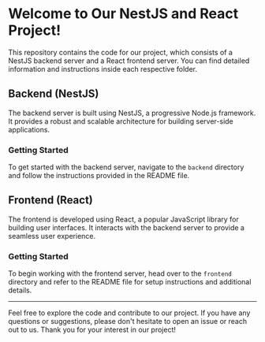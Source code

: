 # Welcome to Our NestJS and React Project!

This repository contains the code for our project, which consists of a NestJS backend server and a React frontend server. You can find detailed information and instructions inside each respective folder.

## Backend (NestJS)

The backend server is built using NestJS, a progressive Node.js framework. It provides a robust and scalable architecture for building server-side applications.

### Getting Started

To get started with the backend server, navigate to the `backend` directory and follow the instructions provided in the README file.

## Frontend (React)

The frontend is developed using React, a popular JavaScript library for building user interfaces. It interacts with the backend server to provide a seamless user experience.

### Getting Started

To begin working with the frontend server, head over to the `frontend` directory and refer to the README file for setup instructions and additional details.

---

Feel free to explore the code and contribute to our project. If you have any questions or suggestions, please don't hesitate to open an issue or reach out to us. Thank you for your interest in our project!
